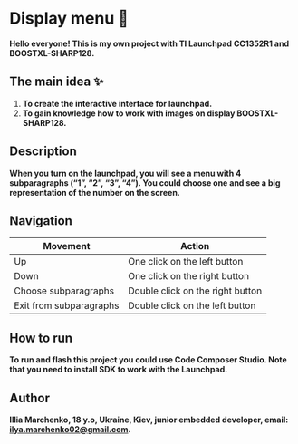 # Display menu :page_with_curl:

**Hello everyone! This is my own project with TI Launchpad CC1352R1 and BOOSTXL-SHARP128.**

## The main idea  ✨

1. **To create the interactive interface for launchpad.**
2. **To gain knowledge how to work with images on display BOOSTXL-SHARP128.**

## Description

**When you turn on the launchpad, you will see a menu with 4 subparagraphs (“1”, “2”, “3”, “4”). You could choose one and see a big representation of the number on the screen.**

## Navigation 

Movement | Action 
------------ | ------------- 
Up |  One click on the left button
Down | One click on the right button
Choose subparagraphs | Double click on the right button
Exit from subparagraphs | Double click on the left button

## How to run

**To run and flash this project you could use Code Composer Studio. Note that you need to install SDK to work with the Launchpad.**

## Author

**Illia Marchenko, 18 y.o, Ukraine, Kiev, junior embedded developer, email:  [ilya.marchenko02@gmail.com](mailto:ilya.marchenko02@gmail.com).**
